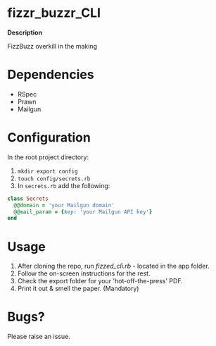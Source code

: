 fizzr_buzzr_CLI
===============

**Description**

FizzBuzz overkill in the making

Dependencies
===============

* RSpec
* Prawn
* Mailgun

Configuration
===============

In the root project directory:

1. `mkdir export config`
2. `touch config/secrets.rb`
3. In `secrets.rb` add the following:

```ruby
class Secrets
  @@domain = 'your Mailgun domain'
  @@mail_param = {key: 'your Mailgun API key'}
end
```

Usage
===============

1. After cloning the repo, run *fizzed_cli.rb* - located in the app folder.
2. Follow the on-screen instructions for the rest.
3. Check the export folder for your 'hot-off-the-press' PDF.
4. Print it out & smell the paper. (Mandatory)

Bugs?
===============

Please raise an issue.
